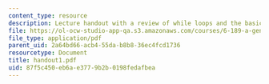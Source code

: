 ```yaml
---
content_type: resource
description: Lecture handout with a review of while loops and the basics of for loops.
file: https://ol-ocw-studio-app-qa.s3.amazonaws.com/courses/6-189-a-gentle-introduction-to-programming-using-python-january-iap-2008/87f5c450eb6ae3779b2b0198fedafbea_handout1.pdf
file_type: application/pdf
parent_uid: 2a64bd66-acb4-55da-b8b8-36ec4fcd1736
resourcetype: Document
title: handout1.pdf
uid: 87f5c450-eb6a-e377-9b2b-0198fedafbea
---
```

